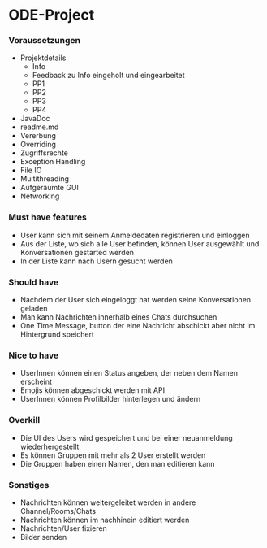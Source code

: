 # ODE-Project

### Voraussetzungen
  - Projektdetails
      - Info
      - Feedback zu Info eingeholt und eingearbeitet
      - PP1
      - PP2
      - PP3
      - PP4
- JavaDoc
- readme.md
- Vererbung
- Overriding
- Zugriffsrechte
- Exception Handling
- File IO
- Multithreading
- Aufgeräumte GUI
- Networking

### Must have features

- User kann sich mit seinem Anmeldedaten registrieren und einloggen
- Aus der Liste, wo sich alle User befinden, können User ausgewählt und Konversationen gestarted werden
- In der Liste kann nach Usern gesucht werden

### Should have

- Nachdem der User sich eingeloggt hat werden seine Konversationen geladen
- Man kann Nachrichten innerhalb eines Chats durchsuchen
- One Time Message, button der eine Nachricht abschickt aber nicht im Hintergrund speichert

### Nice to have

- UserInnen können einen Status angeben, der neben dem Namen erscheint
- Emojis können abgeschickt werden mit API
- UserInnen können Profilbilder hinterlegen und ändern


### Overkill

- Die UI des Users wird gespeichert und bei einer neuanmeldung wiederhergestellt
- Es können Gruppen mit mehr als 2 User erstellt werden
- Die Gruppen haben einen Namen, den man editieren kann

### Sonstiges

- Nachrichten können weitergeleitet werden in andere Channel/Rooms/Chats
- Nachrichten können im nachhinein editiert werden
- Nachrichten/User fixieren
- Bilder senden








